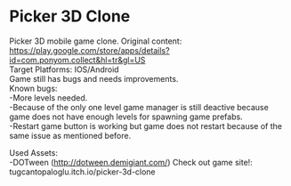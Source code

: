 # Picker 3D Clone
 Picker 3D mobile game clone. Original content: https://play.google.com/store/apps/details?id=com.ponyom.collect&hl=tr&gl=US   
 Target Platforms: IOS/Android   
 Game still has bugs and needs improvements.   
 Known bugs:   
 -More levels needed.   
 -Because of the only one level game manager is still deactive because game does not have enough levels for spawning game prefabs.   
 -Restart game button is working but game does not restart because of the same issue as mentioned before.   
 
 Used Assets:   
 -DOTween (http://dotween.demigiant.com/)
 Check out game site!: tugcantopaloglu.itch.io/picker-3d-clone

